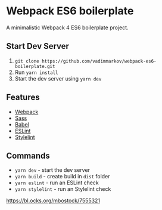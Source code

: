 # Webpack ES6 boilerplate

A minimalistic Webpack 4 ES6 boilerplate project.

## Start Dev Server

1.  `git clone https://github.com/vadimmarkov/webpack-es6-boilerplate.git`
2.  Run `yarn install`
3.  Start the dev server using `yarn dev`

## Features

* [Webpack](https://webpack.js.org/guides)
* [Sass](http://sass-lang.com/guide)
* [Babel](https://babeljs.io/docs/setup/#installation)
* [ESLint](https://eslint.org/docs/user-guide/getting-started)
* [Stylelint](https://stylelint.io/user-guide/)

## Commands

* `yarn dev` - start the dev server
* `yarn build` - create build in `dist` folder
* `yarn eslint` - run an ESLint check
* `yarn stylelint` - run an Stylelint check


https://bl.ocks.org/mbostock/7555321
